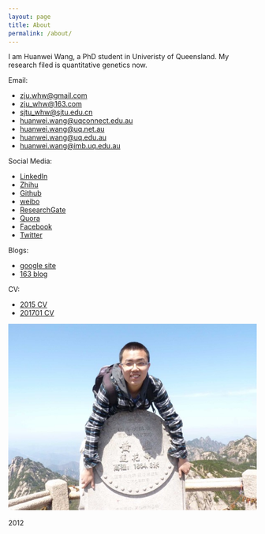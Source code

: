 ```yaml
---
layout: page
title: About
permalink: /about/
---
```


I am Huanwei Wang, a PhD student in Univeristy of Queensland. My research filed is quantitative genetics now.

Email:

- zju.whw@gmail.com
- zju_whw@163.com
- sjtu_whw@sjtu.edu.cn
- huanwei.wang@uqconnect.edu.au
- huanwei.wang@uq.net.au
- huanwei.wang@uq.edu.au
- huanwei.wang@imb.uq.edu.au

Social Media:

- [LinkedIn](https://cn.linkedin.com/in/huanwei-wang-53205b61)
- [Zhihu](https://www.zhihu.com/people/wang-huan-wei)
- [Github](https://github.com/zjuwhw)
- [weibo](http://weibo.com/u/1862168475)
- [ResearchGate](https://www.researchgate.net/profile/Huanwei_Wang)
- [Quora](https://www.quora.com/profile/Wang-Huanwei)
- [Facebook](https://www.facebook.com/zju.whw)
- [Twitter](https://twitter.com/zjuwhw)

Blogs:

- [google site](https://sites.google.com/site/zjuwhwsblog/home)
- [163 blog](http://blog.163.com/zju_whw/)

CV:

- [2015 CV](/documents/CV_whw-2015.pdf)
- [201701 CV](/documents/CV_whw-201701.pdf) 

![Alt text](/images/me.jpg)

2012

